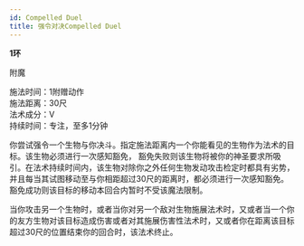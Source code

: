 ```yaml
---
id: Compelled Duel
title: 强令对决Compelled Duel
---
```


**1环**

附魔

施法时间：1附赠动作  
施法距离：30尺  
法术成分：V  
持续时间：专注，至多1分钟  


你尝试强令一个生物与你决斗。指定施法距离内一个你能看见的生物作为法术的目标。该生物必须进行一次感知豁免，
豁免失败则该生物将被你的神圣要求所吸引。在法术持续时间内，该生物对除你之外任何生物发动攻击检定时都具有劣势，
并且每当其试图移动至与你相距超过30尺的距离时，都必须进行一次感知豁免。豁免成功则该目标的移动本回合内暂时不受该魔法限制。


当你攻击另一个生物时，或者当你对另一个敌对生物施展法术时，又或者当一个你的友方生物对该目标造成伤害或者对其施展伤害性法术时，又或者你在距离该目标超过30尺的位置结束你的回合时，该法术终止。
